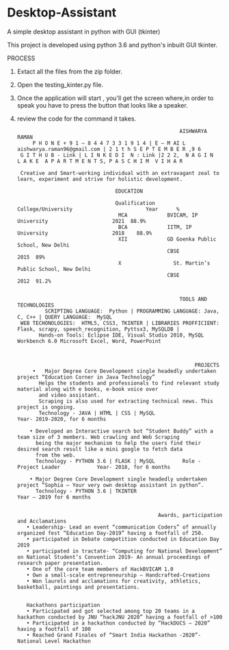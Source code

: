 # Desktop-Assistant
A simple desktop assistant in python with GUI (tkinter) 

This project is developed using python 3.6 and python's inbuilt GUI tkinter.

PROCESS
1) Extact all the files from the zip folder.
2) Open the testing_kinter.py file.
3) Once the application will start , you'll get the screen where,in order to speak you have to press the button that looks like a speaker.
4) review the code for the command it takes.

                                                            AISHWARYA RAMAN
            P H O N E + 9 1 – 8 4 4 7 3 3 1 9 1 4 | E – M AI L  aishwarya.raman96@gmail.com | 2 1 t h S E P T E M B E R ,9 6    
        G I T H U B - Link | L I N K E D I  N : Link |2 2 2,  N A G I N   L A K E  A P A R T M E N T S, P A S C H I M  V I H A R  

        Creative and Smart-working individual with an extravagant zeal to learn, experiment and strive for holistic development.

                                       EDUCATION
                                       
                                       Qualification	  College/University	                    Year	  %
                                        MCA	            BVICAM, IP University	                  2021	88.9%
                                        BCA	            IITM, IP University	                    2018	88.9%
                                        XII           	GD Goenka Public School, New Delhi
                                                        CBSE	                                  2015	89%
                                        X	              St. Martin’s Public School, New Delhi
                                                        CBSE	                                  2012	91.2%
			
 
                                                            TOOLS AND TECHNOLOGIES
                SCRIPTING LANGUAGE:  Python | PROGRAMMING LANGUAGE: Java, C, C++ | QUERY LANGUAGE:  MySQL 
        WEB TECHONOLOGIES:  HTML5, CSS3, TKINTER | LIBRARIES PROFFICIENT: Flask, scrapy, speech_recognition, Pyttsx3, MySQLDB | 
              Hands-on Tools: Eclipse IDE, Visual Studio 2010, MySQL Workbench 6.0 Microsoft Excel, Word, PowerPoint
 
 
 
                                                                 PROJECTS
            •	Major Degree Core Development single headedly undertaken project “Education Corner in Java Technology” 
              Helps the students and professionals to find relevant study material along with e books, e-book voice over 
              and video assistant. 
              Scraping is also used for extracting technical news. This project is ongoing.
              Technology - JAVA | HTML | CSS | MySQL                                        Year- 2019-2020, for 6 months
              
           • Developed an Interactive search bot “Student Buddy” with a team size of 3 members. Web crawling and Web Scraping 
             being the major mechanism to help the users find their desired search result like a mini google to fetch data 
             from the web.
             Technology - PYTHON 3.6 | FLASK | MySQL         Role - Project Leader            Year- 2018, for 6 months
             
           • Major Degree Core Development single headedly undertaken project “Sophia – Your very own desktop assistant in python”.
             Technology - PYTHON 3.6 | TKINTER                                                Year – 2019 for 6 months

                                                     
                                                     Awards, participation and Acclamations
          •	Leadership- Lead an event “communication Coders” of annually organized fest “Education Day-2019” having a footfall of 250.
          •	participated in Debate competition conducted in Education Day 2019
          •	participated in tractate- “Computing for National Development” on National Student’s Convention 2019- An annual proceedings of research paper presentation.
          •	One of the core team members of HackBVICAM 1.0
          •	Own a small-scale entrepreneurship – Handcrafted-Creations
          •	Won laurels and acclamations for creativity, athletics, basketball, paintings and presentations.
       
       
          Hackathons participation
          •	Participated and got selected among top 20 teams in a hackathon conducted by JNU “hackJNU 2020” having a footfall of >100
          •	Participated in a hackathon conducted by “HackDUCS – 2020” having a footfall of 100
          •	Reached Grand Finales of “Smart India Hackathon -2020”- National Level Hackathon  
